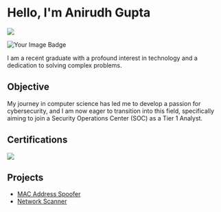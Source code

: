 # Hello, I'm Anirudh Gupta
<a href="https://www.linkedin.com/in/anirudh-gupta-420720281/"><img src="https://img.shields.io/badge/-LinkedIn-0072b1?&style=for-the-badge&logo=linkedin&logoColor=white" /></a>

<a><img src="https://tryhackme-badges.s3.amazonaws.com/Anibro.707.png" alt="Your Image Badge" ></a>


I am a recent graduate with a profound interest in technology and a dedication to solving complex problems.

## Objective

My journey in computer science has led me to develop a passion for cybersecurity, and I am now eager to transition into this field, specifically aiming to join a Security Operations Center (SOC) as a Tier 1 Analyst.

## Certifications

<a href=""><img src="https://img.shields.io/badge/-CNSP-0072b1?&style=for-the-badge&logo=CNSP&logoColor=white" /></a>

## Projects
- <a href="https://github.com/Annie775/Mac_Changer_Project">MAC Address Spoofer</a>
- <a href="https://github.com/Annie775/Network_Scanner/tree/master">Network Scanner</a>

